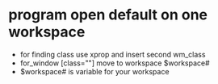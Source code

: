 # program open default on one workspace
- for finding class use xprop and insert second wm_class
- for_window [class=""] move to workspace $workspace#
- $workspace# is variable for your workspace
